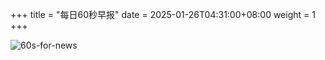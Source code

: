 +++
title = "每日60秒早报"
date = 2025-01-26T04:31:00+08:00
weight = 1
+++

![60s-for-news](/img/zaobao/zaobao.png "由 ALAPI 提供支持")

